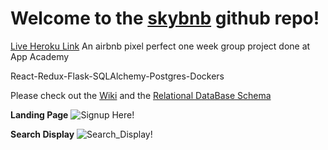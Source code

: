 # **Welcome to the [skybnb](https://skybnb-app.herokuapp.com/) github repo!**

[Live Heroku Link](https://skybnb-app.herokuapp.com/)
An airbnb pixel perfect one week group project done at App Academy

React-Redux-Flask-SQLAlchemy-Postgres-Dockers

Please check out the [Wiki](https://github.com/V3RS/skybnb/wiki) and the [Relational DataBase Schema](https://github.com/V3RS/skybnb/wiki/Database-Schema)

**Landing Page**
![Signup Here!](https://drive.google.com/uc?export=view&id=1XouyoMXV91qeeLFZelDTSUQVG_CYesxN)

**Search Display**
![Search_Display!](https://drive.google.com/uc?export=view&id=1ngScEXkIoJyo4jLOzSUZmXRoXtWrTx7Q)
